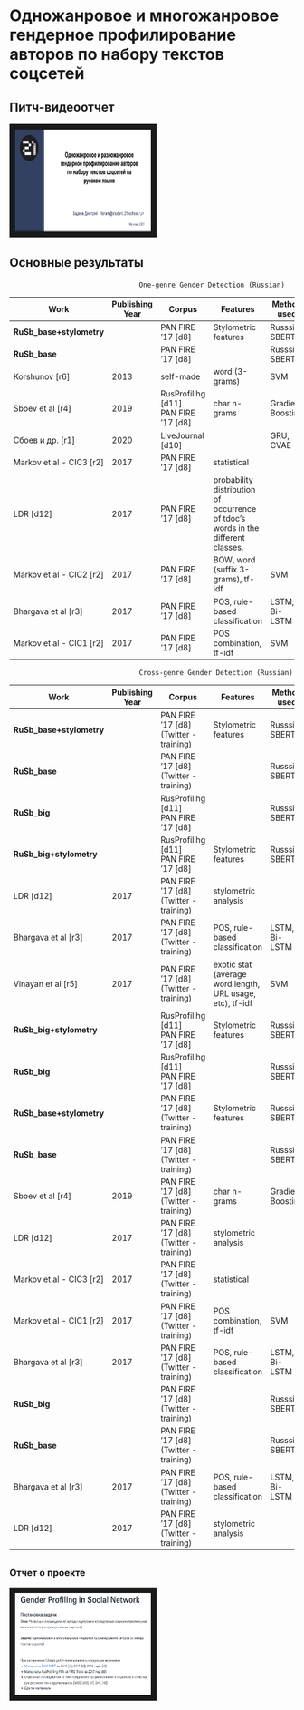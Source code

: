# Одножанровое и многожанровое гендерное профилирование авторов по набору текстов соцсетей

## Питч-видеоотчет ##

<a href="https://disk.yandex.ru/i/bnDQcSYbAYV_mw" target="_blank"><img src="https://github.com/dbadeev/gender_profiling/blob/main/images/gender_profiling.png" 
alt="Видеоотчет" width="240" height="180" border="10" /></a>

  
##  

## Основные результаты


                                    One-genre Gender Detection (Russian)
| Work                     | Publishing Year | Corpus                                  | Features                                                                         | Method used       | Result |
| ------------------------ | --------------- | --------------------------------------- | -------------------------------------------------------------------------------- | ----------------- | ------ |
| <b>RuSb_base+stylometry     |                 | PAN FIRE ’17 [d8]                       | Stylometric features                                                             | Russsian SBERT    | <b>0.90   |
| <b>RuSb_base                |                 | PAN FIRE ’17 [d8]                       |                                                                                  | Russsian SBERT    | <b>0.87   |
| Korshunov [r6]           | 2013            | self-made                               | word (3-grams)                                                                   | SVM               | 0.86   |
| Sboev et al [r4]         | 2019            | RusProfilihg [d11]<br>PAN FIRE ’17 [d8] | char n-grams                                                                     | Gradient Boosting | 0.79   |
| Сбоев и др. [r1]         | 2020            | LiveJournal [d10]                       |                                                                                  | GRU, CVAE         | 0.76   |
| Markov et al - CIC3 [r2] | 2017            | PAN FIRE ’17 [d8]                       | statistical                                                                      |                   | 0.6825 |
| LDR [d12]                | 2017            | PAN FIRE ’17 [d8]                       | probability distribution of occurrence of tdoc’s words in the different classes. |                   | 0.6759 |
| Markov et al - CIC2 [r2] | 2017            | PAN FIRE ’17 [d8]                       | BOW, word (suffix 3-grams), tf-idf                                               | SVM               | 0.6650 |
| Bhargava et al [r3]      | 2017            | PAN FIRE ’17 [d8]                       | POS, rule-based classification                                                   | LSTM, Bi-LSTM     | 0.6525 |
| Markov et al - CIC1 [r2] | 2017            | PAN FIRE ’17 [d8]                       | POS combination, tf-idf                                                          | SVM               | 0.6525 |


                                    Cross-genre Gender Detection (Russian)

| Work                     | Publishing Year | Corpus                                    | Features                                                  | Method used       | Test Corpus      | Result |
| ------------------------ | --------------- | ----------------------------------------- | --------------------------------------------------------- | ----------------- | ---------------- | ------ |
|<b>RuSb_base+stylometry    |                 | PAN FIRE ’17 [d8]<br>(Twitter - training) | Stylometric features                                      | Russsian SBERT    | Essays           | <b>0.87   |
| <b>RuSb_base                |                 | PAN FIRE ’17 [d8]<br>(Twitter - training) |                                                           | Russsian SBERT    | Essays           | <b>0.86   |
| <b>RuSb_big                 |                 | RusProfilihg [d11]<br>PAN FIRE ’17 [d8]   |                                                           | Russsian SBERT    | Essays           | <b>0.86   |
| <b>RuSb_big+stylometry      |                 | RusProfilihg [d11]<br>PAN FIRE ’17 [d8]   | Stylometric features                                      | Russsian SBERT    | Essays           | <b>0.86   |
| LDR [d12]                | 2017            | PAN FIRE ’17 [d8]<br>(Twitter - training) | stylometric analysis                                      |                   | Essays           | 0.8141 |
| Bhargava et al [r3]      | 2017            | PAN FIRE ’17 [d8]<br>(Twitter - training) | POS, rule-based classification                            | LSTM, Bi-LSTM     | Essays           | 0.7838 |
| Vinayan et al [r5]       | 2017            | PAN FIRE ’17 [d8]<br>(Twitter - training) | exotic stat (average word length, URL usage, etc), tf-idf | SVM               | Essays           | 0.6811 |
| <b>RuSb_big+stylometry      |                 | RusProfilihg [d11]<br>PAN FIRE ’17 [d8]   | Stylometric features                                      | Russsian SBERT    | Reviews          | <b>0.83   |
| <b>RuSb_big                 |                 | RusProfilihg [d11]<br>PAN FIRE ’17 [d8]   |                                                           | Russsian SBERT    | Reviews          | <b>0.83   |
| <b>RuSb_base+stylometry     |                 | PAN FIRE ’17 [d8]<br>(Twitter - training) | Stylometric features                                      | Russsian SBERT    | Reviews          | <b>0.80   |
| <b>RuSb_base                |                 | PAN FIRE ’17 [d8]<br>(Twitter - training) |                                                           | Russsian SBERT    | Reviews          | <b>0.80   |
| Sboev et al [r4]         | 2019            | PAN FIRE ’17 [d8]<br>(Twitter - training) | char n-grams                                              | Gradient Boosting | Reviews          | 0.79   |
| LDR [d12]                | 2017            | PAN FIRE ’17 [d8]<br>(Twitter - training) | stylometric analysis                                      |                   | Reviews          | 0.72   |
| Markov et al - CIC3 [r2] | 2017            | PAN FIRE ’17 [d8]<br>(Twitter - training) | statistical                                               |                   | Reviews          | 0.6186 |
| Markov et al - CIC1 [r2] | 2017            | PAN FIRE ’17 [d8]<br>(Twitter - training) | POS combination, tf-idf                                   | SVM               | Reviews          | 0.5979 |
| Bhargava et al [r3]      | 2017            | PAN FIRE ’17 [d8]<br>(Twitter - training) | POS, rule-based classification                            | LSTM, Bi-LSTM     | Reviews          | 0.5786 |
| <b>RuSb_big                 |                 | PAN FIRE ’17 [d8]<br>(Twitter - training) |                                                           | Russsian SBERT    | Gender imitation | <b>0.95   |
| <b>RuSb_base                |                 | PAN FIRE ’17 [d8]<br>(Twitter - training) |                                                           | Russsian SBERT    | Gender imitation | <b>0.93   |
| Bhargava et al [r3]      | 2017            | PAN FIRE ’17 [d8]<br>(Twitter - training) | POS, rule-based classification                            | LSTM, Bi-LSTM     | Gender imitation | 0.6596 |
| LDR [d12]                | 2017            | PAN FIRE ’17 [d8]<br>(Twitter - training) | stylometric analysis                                      |                   | Gender imitation | 0.6383 |

##

### Отчет о проекте
<a href="https://paper.dropbox.com/doc/Gender-Profiling-in-Social-Network--BP2ohluKRa02VZ1Ob0MZjSuxAg-SMGmfj5PZC3b9P9Uvx6jm" target="_blank"><img src="https://github.com/dbadeev/gender_profiling/blob/main/images/gender_profiling_report.png" 
alt="Отчет о проекте" width="240" height="180" border="10" /></a>

